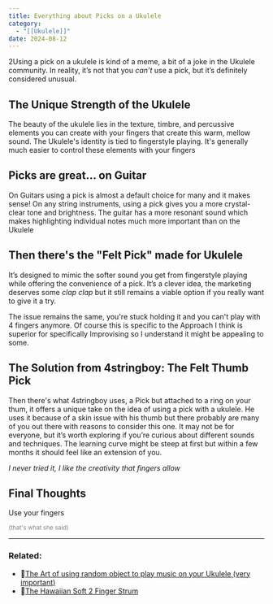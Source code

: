 ```yaml
---
title: Everything about Picks on a Ukulele
category:
  - "[[Ukulele]]"
date: 2024-08-12
---
```

2Using a pick on a ukulele is kind of a meme, a bit of a joke in the Ukulele community. In reality, it’s not that you _can’t_ use a pick, but it’s definitely considered unusual.

## The Unique Strength of the Ukulele

The beauty of the ukulele lies in the texture, timbre, and percussive elements you can create with your fingers that create this warm, mellow sound. The Ukulele's identity is tied to fingerstyle playing. It's generally much easier to control these elements with your fingers

## Picks are great... on Guitar

On Guitars using a pick is almost a default choice for many and it makes sense! On any string instruments, using a pick gives you a more crystal-clear tone and brightness. The guitar has a more resonant sound which makes highlighting individual notes much more important than on the Ukulele


## Then there's the "Felt Pick" made for Ukulele

It’s designed to mimic the softer sound you get from fingerstyle playing while offering the convenience of a pick. It’s a clever idea, the marketing deserves some *clap clap* but it still remains a viable option if you really want to give it a try. 

The issue remains the same, you're stuck holding it and you can't play with 4 fingers anymore. Of course this is specific to the Approach I think is superior for specifically Improvising so I understand it might be appealing to some.

## The Solution from 4stringboy: The Felt Thumb Pick 

Then there's what 4stringboy uses, a Pick but attached to a ring on your thum, it offers a unique take on the idea of using a pick with a ukulele. He uses it because of a skin issue with his thumb but there probably are many of you out there with reasons to consider this one.
It may not be for everyone, but it’s worth exploring if you’re curious about different sounds and techniques. The learning curve might be steep at first but within a few months it should feel like an extension of you. 

*I never tried it, I like the creativity that fingers allow*

## Final Thoughts

Use your fingers

<small style="color: grey;">(that's what she said)</small>


--- 
### Related:
- 📝[The Art of using random object to play music on your Ukulele (very important)]()
- 📝[The Hawaiian Soft 2 Finger Strum](haiwaii-strum.md)